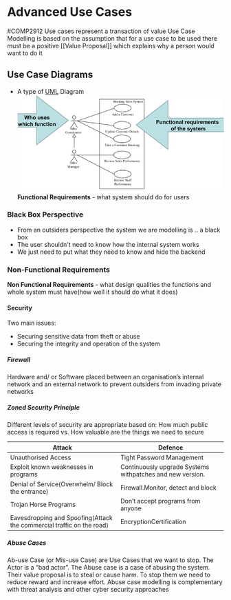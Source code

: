 # Advanced Use Cases
#COMP2912
Use cases represent a transaction of value
Use Case Modelling is based on the assumption that for a use case to be used there must be a positive [[Value Proposal]] which explains why a person would want to do it
## Use Case Diagrams
- A type of [UML](UML.md) Diagram
![](Images/UseCaseDiagram.png)
**Functional Requirements** - what system should do for users
### Black Box Perspective
- From an outsiders perspective the system we are modelling is .. a black box
- The user shouldn't need to know how the internal system works
- We just need to put what they need to know and hide the backend
### Non-Functional Requirements
**Non Functional Requirements** - what design qualities the functions and whole system must have(how well it should do what it does)
#### Security
Two main issues: 
- Securing sensitive data from theft or abuse
- Securing the integrity and operation of the system
##### Firewall
Hardware and/ or Software placed between an organisation’s internal network and an external network to prevent outsiders from invading private networks
##### Zoned Security Principle
Different levels of security are appropriate based on:
How much public access is required vs. How valuable are the things we need to secure

| Attack | Defence |
| ---- | ---- |
| Unauthorised Access | Tight Password Management |
| Exploit known weaknesses in programs | Continuously upgrade Systems withpatches and new version. |
| Denial of Service(Overwhelm/ Block the entrance) | Firewall.Monitor, detect and block |
| Trojan Horse Programs | Don’t accept programs from anyone |
| Eavesdropping and Spoofing(Attack the commercial traffic on the road) | EncryptionCertification |
##### Abuse Cases
Ab-use Case (or Mis-use Case) are Use Cases that we want to stop.
The Actor is a “bad actor”. The Abuse case is a case of abusing the system.
Their value proposal is to steal or cause harm. 
To stop them we need to reduce reward and increase effort.
Abuse case modelling is complementary with threat analysis and other cyber security approaches